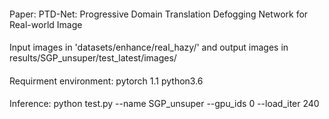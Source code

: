 ####
Paper:
PTD-Net: Progressive Domain Translation Defogging Network for Real-world Image

####
Input images in 'datasets/enhance/real_hazy/' and output images in results/SGP_unsuper/test_latest/images/

####
Requirment environment:
pytorch 1.1
python3.6

####
Inference:
python test.py --name SGP_unsuper --gpu_ids 0 --load_iter 240
